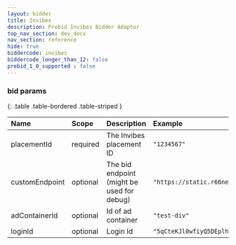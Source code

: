 ```yaml
---
layout: bidder
title: Invibes
description: Prebid Invibes Bidder Adaptor
top_nav_section: dev_docs
nav_section: reference
hide: true
biddercode: invibes
biddercode_longer_than_12: false
prebid_1_0_supported : false
---
```


### bid params

{: .table .table-bordered .table-striped } 

| Name           | Scope    | Description                                | Example                                            |
| :------------- | :------- | :----------------------------------------- | :------------------------------------------------- |
| placementId    | required | The Invibes placement ID                   | `"1234567"`                                        |
| customEndpoint | optional | The bid endpoint (might be used for debug) | `"https://static.r66net.com/bid/testEndpoint.js"`  |
| adContainerId  | optional | Id of ad container                         | `"test-div"`                                       |
| loginId        | optional | Login Id                                   | `"5qCteKJl0wfiyQ5DEplh"`                           |

